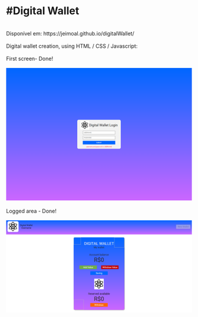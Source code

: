 <h1>#Digital Wallet</h1><br>
Disponível em: https://jeimoal.github.io/digitalWallet/<br>
<br>
Digital wallet creation, using HTML / CSS / Javascript:<br>
<br>
First screen- Done!<br>
<br>
<img src="login.PNG"><br>
<br>
Logged area - Done!<br>
<br>
<img src="logged.PNG">

